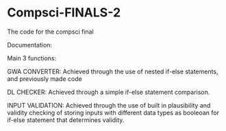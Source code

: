 # Compsci-FINALS-2
The code for the compsci final


Documentation:

Main 3 functions: 

GWA CONVERTER: Achieved through the use of nested if-else statements, and previously made code

DL CHECKER: Achieved through a simple if-else statement comparison.

INPUT VALIDATION: Achieved through the use of built in plausibility and validity checking of storing inputs with different data types as booleoan for if-else statement that determines validity.
